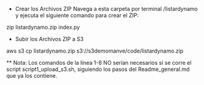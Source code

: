 - Crear los Archivos ZIP
Navega a esta carpeta por terminal /listardynamo y ejecuta el siguiente comando para crear el ZIP:

zip listardynamo.zip index.py

- Subir los Archivos ZIP a S3

aws s3 cp listardynamo.zip s3://s3demomanve/code/listardynamo.zip


** Nota: Los comandos de la línea 1-8 NO serían necesarios si se corre el script script1_upload_s3.sh, siguiendo los pasos del Readme_general.md que ya los contiene.